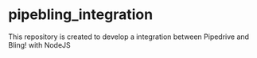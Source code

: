# pipebling_integration
This repository is created to develop a integration between Pipedrive and Bling! with NodeJS
